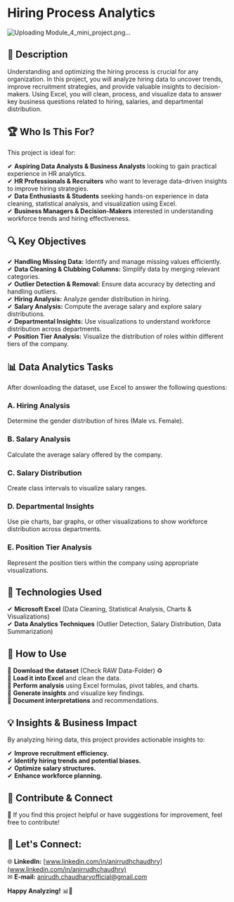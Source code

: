 # Hiring Process Analytics

![Uploading Module_4_mini_project.png…]()


## 📌 Description  
Understanding and optimizing the hiring process is crucial for any organization. In this project, you will analyze hiring data to uncover trends, improve recruitment strategies, and provide valuable insights to decision-makers. Using Excel, you will clean, process, and visualize data to answer key business questions related to hiring, salaries, and departmental distribution.  


## 🏆 Who Is This For?  
This project is ideal for:  

✔ **Aspiring Data Analysts & Business Analysts** looking to gain practical experience in HR analytics.  
✔ **HR Professionals & Recruiters** who want to leverage data-driven insights to improve hiring strategies.  
✔ **Data Enthusiasts & Students** seeking hands-on experience in data cleaning, statistical analysis, and visualization using Excel.  
✔ **Business Managers & Decision-Makers** interested in understanding workforce trends and hiring effectiveness.  


## 🔍 Key Objectives  
✔ **Handling Missing Data:** Identify and manage missing values efficiently.  
✔ **Data Cleaning & Clubbing Columns:** Simplify data by merging relevant categories.  
✔ **Outlier Detection & Removal:** Ensure data accuracy by detecting and handling outliers.  
✔ **Hiring Analysis:** Analyze gender distribution in hiring.  
✔ **Salary Analysis:** Compute the average salary and explore salary distributions.  
✔ **Departmental Insights:** Use visualizations to understand workforce distribution across departments.  
✔ **Position Tier Analysis:** Visualize the distribution of roles within different tiers of the company.  


## 📊 Data Analytics Tasks  
After downloading the dataset, use Excel to answer the following questions:  

### **A. Hiring Analysis**  
Determine the gender distribution of hires (Male vs. Female).  

### **B. Salary Analysis**  
Calculate the average salary offered by the company.  

### **C. Salary Distribution**  
Create class intervals to visualize salary ranges.  

### **D. Departmental Insights**  
Use pie charts, bar graphs, or other visualizations to show workforce distribution across departments.  

### **E. Position Tier Analysis**  
Represent the position tiers within the company using appropriate visualizations.  


## 🚀 Technologies Used  
✔ **Microsoft Excel** (Data Cleaning, Statistical Analysis, Charts & Visualizations)  
✔ **Data Analytics Techniques** (Outlier Detection, Salary Distribution, Data Summarization)  


## 📝 How to Use  

🔹 **Download the dataset** (Check RAW Data-Folder) ♻  
🔹 **Load it into Excel** and clean the data.  
🔹 **Perform analysis** using Excel formulas, pivot tables, and charts.  
🔹 **Generate insights** and visualize key findings.  
🔹 **Document interpretations** and recommendations.  


## 💡 Insights & Business Impact  
By analyzing hiring data, this project provides actionable insights to:  

✔ **Improve recruitment efficiency.**  
✔ **Identify hiring trends and potential biases.**  
✔ **Optimize salary structures.**  
✔ **Enhance workforce planning.**  


## 📩 Contribute & Connect  

🔗 If you find this project helpful or have suggestions for improvement, feel free to contribute!  


## 💌 Let's Connect:

🌐 **LinkedIn:** [www.linkedin.com/in/anirrudhchaudhry](www.linkedin.com/in/anirrudhchaudhry)  
✉ **E-mail:** anirudh.chaudharyofficial@gmail.com  

**Happy Analyzing!** 📊🌟

